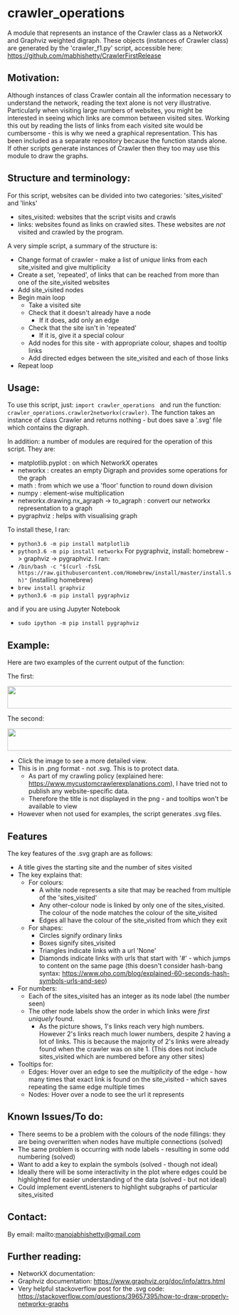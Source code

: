 # crawler_operations
A module that represents an instance of the Crawler class as a NetworkX and Graphviz weighted digraph.
These objects (instances of Crawler class) are generated by the 'crawler_f1.py' script, accessible here: https://github.com/mabhishetty/CrawlerFirstRelease

## Motivation:

Although instances of class Crawler contain all the information necessary to understand the network, reading the text alone is not very illustrative.
Particularly when visiting large numbers of websites, you might be interested in seeing which links are common between visited sites.
Working this out by reading the lists of links from each visited site would be cumbersome - this is why we need a graphical representation.
This has been included as a separate repository because the function stands alone. If other scripts generate instances of Crawler then they too may use this module to draw the graphs.

## Structure and terminology:

For this script, websites can be divided into two categories: 'sites_visited' and 'links'
* sites_visited: websites that the script visits and crawls
* links: websites found as links on crawled sites. These websites are *not* visited and crawled by the program.

A very simple script, a summary of the structure is:
- Change format of crawler - make a list of *unique* links from each site_visited and give multiplicity
- Create a set, 'repeated', of links that can be reached from more than one of the site_visited websites
- Add site_visited nodes
- Begin main loop
  - Take a visited site
  - Check that it doesn't already have a node
    - If it does, add only an edge
  - Check that the site isn't in 'repeated'
    - If it is, give it a special colour
  - Add nodes for this site - with appropriate colour, shapes and tooltip links
  - Add directed edges between the site_visited and each of those links
- Repeat loop

## Usage:

To use this script, just: `import crawler_operations ` and run the function: `crawler_operations.crawler2networkx(crawler)`.
The function takes an instance of class Crawler and returns nothing - but does save a '.svg' file which contains the digraph.

In addition: a number of modules are required for the operation of this script.
They are:
* matplotlib.pyplot : on which NetworkX operates
* networkx : creates an empty Digraph and provides some operations for the graph
* math : from which we use a 'floor' function to round down division
* numpy : element-wise multiplication
* networkx.drawing.nx_agraph -> to_agraph : convert our networkx representation to a graph
* pygraphviz : helps with visualising graph

To install these, I ran:
* `python3.6 -m pip install matplotlib`
* `python3.6 -m pip install networkx`
For pygraphviz, install: homebrew -> graphviz -> pygraphviz. I ran:
* `/bin/bash -c "$(curl -fsSL https://raw.githubusercontent.com/Homebrew/install/master/install.sh)"` (installing homebrew)
* `brew install graphviz`
* `python3.6 -m pip install pygraphviz`

and if you are using Jupyter Notebook

* `sudo ipython -m pip install pygraphviz`

## Example:

Here are two examples of the current output of the function:

The first:

<img src="https://github.com/mabhishetty/crawler_operations/blob/main/myGraphEg.png"  width="2000" height="50">

The second:

<img src="https://github.com/mabhishetty/crawler_operations/blob/main/myGraphEg2.png"  width="2000" height="50">

- Click the image to see a more detailed view. 
- This is in .png format - not .svg. This is to protect data.
  - As part of my crawling policy (explained here: https://www.mycustomcrawlerexplanations.com), I have tried not to publish any website-specific data.
  - Therefore the title is not displayed in the png - and tooltips won't be available to view
- However when not used for examples, the script generates .svg files.

## Features

The key features of the .svg graph are as follows:
- A title gives the starting site and the number of sites visited
- The key explains that:
  - For colours:
    - A white node represents a site that may be reached from multiple of the 'sites_visited'
    - Any other-colour node is linked by only one of the sites_visited. The colour of the node matches the colour of the site_visited
    - Edges all have the colour of the site_visited from which they exit
  - For shapes:
    - Circles signify ordinary links
    - Boxes signify sites_visited
    - Triangles indicate links with a url 'None'
    - Diamonds indicate links with urls that start with '#' - which jumps to content on the same page (this doesn't consider hash-bang syntax: https://www.oho.com/blog/explained-60-seconds-hash-symbols-urls-and-seo)
- For numbers:
    - Each of the sites_visited has an integer as its node label (the number seen)
    - The other node labels show the order in which links were *first uniquely* found.
      - As the picture shows, 1's links reach very high numbers. However 2's links reach much lower numbers, despite 2 having a lot of links. This is because the majority of 2's links were already found when the crawler was on site 1. (This does not include sites_visited which are numbered before any other sites)
- Tooltips for:
  - Edges: Hover over an edge to see the *multiplicity* of the edge - how many times that exact link is found on the site_visited - which saves repeating the same edge multiple times
  - Nodes: Hover over a node to see the url it represents

## Known Issues/To do:

* There seems to be a problem with the colours of the node fillings: they are being overwritten when nodes have multiple connections (solved)
* The same problem is occurring with node labels - resulting in some odd numbering (solved)
* Want to add a key to explain the symbols (solved - though not ideal)
* Ideally there will be some interactivity in the plot where edges could be highlighted for easier understanding of the data (solved - but not ideal)
* Could implement eventListeners to highlight subgraphs of particular sites_visited

## Contact:
By email: mailto:manojabhishetty@gmail.com

## Further reading:

* NetworkX documentation: 
* Graphviz documentation: https://www.graphviz.org/doc/info/attrs.html
* Very helpful stackoverflow post for the .svg code: https://stackoverflow.com/questions/39657395/how-to-draw-properly-networkx-graphs
